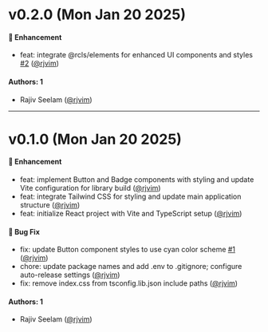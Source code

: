 # v0.2.0 (Mon Jan 20 2025)

#### 🚀 Enhancement

- feat: integrate @rcls/elements for enhanced UI components and styles [#2](https://github.com/rjvim/react-component-library-starter/pull/2) ([@rjvim](https://github.com/rjvim))

#### Authors: 1

- Rajiv Seelam ([@rjvim](https://github.com/rjvim))

---

# v0.1.0 (Mon Jan 20 2025)

#### 🚀 Enhancement

- feat: implement Button and Badge components with styling and update Vite configuration for library build ([@rjvim](https://github.com/rjvim))
- feat: integrate Tailwind CSS for styling and update main application structure ([@rjvim](https://github.com/rjvim))
- feat: initialize React project with Vite and TypeScript setup ([@rjvim](https://github.com/rjvim))

#### 🐛 Bug Fix

- fix: update Button component styles to use cyan color scheme [#1](https://github.com/rjvim/react-component-library-starter/pull/1) ([@rjvim](https://github.com/rjvim))
- chore: update package names and add .env to .gitignore; configure auto-release settings ([@rjvim](https://github.com/rjvim))
- fix: remove index.css from tsconfig.lib.json include paths ([@rjvim](https://github.com/rjvim))

#### Authors: 1

- Rajiv Seelam ([@rjvim](https://github.com/rjvim))
